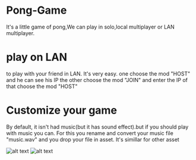 # Pong-Game
It's a little game of pong,We can play in solo,local multiplayer or LAN multiplayer.

# play on LAN
to play with your friend in LAN.
It's very easy.
one choose the mod "HOST" and he can see his IP the other choose the mod "JOIN" and enter the IP of that choose the mod "HOST"

# Customize your game
By default, it isn't had music(but it has sound effect).but if you should play with music you can.
For this you rename and convert your music file "music.wav" and you drop your file in asset.
It's simillar for other asset

![alt text](https://github.com/electrotechtest/transphere/blob/main/main.PNG?raw=true)
![alt text](https://github.com/electrotechtest/transphere/blob/main/game.PNG?raw=true)

